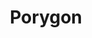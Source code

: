 ---
layout: "redirect"
redirect: "/docs/Porygon/detail.html"
title: "Porygon"
mainPage: false
weight: 10
---